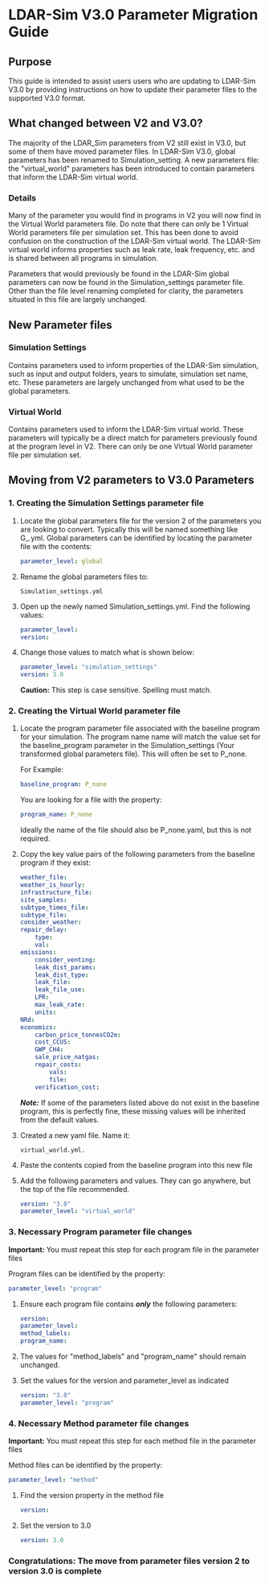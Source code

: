 # LDAR-Sim V3.0 Parameter Migration Guide

## Purpose

This guide is intended to assist users users who are updating to LDAR-Sim V3.0 by providing instructions on how to update their parameter files to the supported V3.0 format.

## What changed between V2 and V3.0?

The majority of the LDAR_Sim parameters from V2 still exist in V3.0, but some of them have moved parameter files. In LDAR-Sim V3.0, global parameters has been renamed to Simulation_setting. A new parameters file: the "virtual_world" parameters has been introduced to contain parameters that inform the LDAR-Sim virtual world.

### Details

Many of the parameter you would find in programs in V2 you will now find in the Virtual World parameters file. Do note that there can only be 1 Virtual World parameters file per simulation set. This has been done to avoid confusion on the construction of the LDAR-Sim virtual world. The LDAR-Sim virtual world informs properties such as leak rate, leak frequency, etc. and is shared between all programs in simulation.

Parameters that would previously be found in the LDAR-Sim global parameters can now be found in the Simulation_settings parameter file. Other than the file level renaming completed for clarity, the parameters situated in this file are largely unchanged.

## New Parameter files

### Simulation Settings

Contains parameters used to inform properties of the LDAR-Sim simulation, such as input and output folders, years to simulate, simulation set name, etc. These parameters are largely unchanged from what used to be the global parameters.

### Virtual World

Contains parameters used to inform the LDAR-Sim virtual world. These parameters will typically be a direct match for parameters previously found at the program level in V2. There can only be one Virtual World parameter file per simulation set.

## Moving from V2 parameters to V3.0 Parameters

### 1. Creating the Simulation Settings parameter file

1. Locate the global parameters file for the version 2 of the parameters you are looking to convert. Typically this will be named something like G_.yml. Global parameters can be identified by locating the parameter file with the contents:

    ```yaml
    parameter_level: global
    ```

2. Rename the global parameters files to:

    ```shell
    Simulation_settings.yml
    ```

3. Open up the newly named Simulation_settings.yml. Find the following values:

    ```yaml
    parameter_level:
    version:
    ```

4. Change those values to match what is shown below:

     ```yaml
    parameter_level: "simulation_settings"
    version: 3.0
    ```

    **Caution:** This step is case sensitive. Spelling must match.

### 2. Creating the Virtual World parameter file

1. Locate the program parameter file associated with the baseline program for your simulation. The program name name will match the value set for the baseline_program parameter in the Simulation_settings (Your transformed global parameters file). This will often be set to P_none.

    For Example:

    ```yaml
    baseline_program: P_none
    ```

    You are looking for a file with the property:

    ```yaml
    program_name: P_none
    ```

    Ideally the name of the file should also be P_none.yaml, but this is not required.

2. Copy the key value pairs of the following parameters from the baseline program if they exist:

    ```yaml
    weather_file:
    weather_is_hourly:
    infrastructure_file:
    site_samples:
    subtype_times_file:
    subtype_file:
    consider_weather:
    repair_delay:
        type:
        val:
    emissions:
        consider_venting:
        leak_dist_params:
        leak_dist_type:
        leak_file:
        leak_file_use:
        LPR:
        max_leak_rate:
        units:
    NRd:
    economics:
        carbon_price_tonnesCO2e:
        cost_CCUS:
        GWP_CH4:
        sale_price_natgas:
        repair_costs:
            vals:
            file:
        verification_cost:
    ```

    ***Note:*** If some of the parameters listed above do not exist in the baseline program, this is perfectly fine, these missing values will be inherited from the default values.

3. Created a new yaml file. Name it:

    ```shell
    virtual_world.yml.
    ``````

4. Paste the contents copied from the baseline program into this new file

5. Add the following parameters and values. They can go anywhere, but the top of the file recommended.

    ```yaml
    version: "3.0"
    parameter_level: "virtual_world"
    ```

### 3. Necessary Program parameter file changes

**Important:** You must repeat this step for each program file in the parameter files

Program files can be identified by the property:

```yaml
parameter_level: "program"
```

1. Ensure each program file contains ***only*** the following parameters:

    ```yaml
    version:
    parameter_level:
    method_labels:
    program_name:
    ```

2. The values for "method_labels" and "program_name" should remain unchanged.

3. Set the values for the version and parameter_level as indicated

    ```yaml
    version: "3.0"
    parameter_level: "program"
    ```

### 4. Necessary Method parameter file changes

**Important:** You must repeat this step for each method file in the parameter files

Method files can be identified by the property:

```yaml
parameter_level: "method"
```

1. Find the version property in the method file

    ```yaml
    version:
    ```

2. Set the version to 3.0

    ```yaml
    version: 3.0
    ```

### Congratulations: The move from parameter files version 2 to version 3.0 is complete
